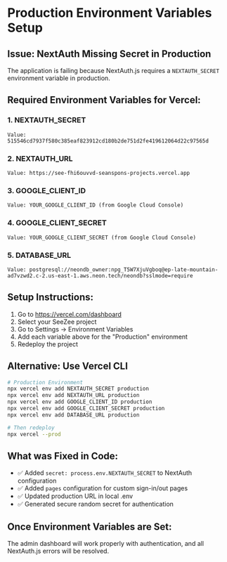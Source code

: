 # Production Environment Variables Setup

## Issue: NextAuth Missing Secret in Production

The application is failing because NextAuth.js requires a `NEXTAUTH_SECRET` environment variable in production.

## Required Environment Variables for Vercel:

### 1. NEXTAUTH_SECRET
```
Value: 515546cd7937f580c385eaf823912cd180b2de751d2fe419612064d22c97565d
```

### 2. NEXTAUTH_URL  
```
Value: https://see-fhi6ouvvd-seanspons-projects.vercel.app
```

### 3. GOOGLE_CLIENT_ID
```
Value: YOUR_GOOGLE_CLIENT_ID (from Google Cloud Console)
```

### 4. GOOGLE_CLIENT_SECRET
```
Value: YOUR_GOOGLE_CLIENT_SECRET (from Google Cloud Console)
```

### 5. DATABASE_URL
```
Value: postgresql://neondb_owner:npg_T5W7XjuVgboq@ep-late-mountain-ad7vzwd2.c-2.us-east-1.aws.neon.tech/neondb?sslmode=require
```

## Setup Instructions:

1. Go to https://vercel.com/dashboard
2. Select your SeeZee project
3. Go to Settings → Environment Variables
4. Add each variable above for the "Production" environment
5. Redeploy the project

## Alternative: Use Vercel CLI

```bash
# Production Environment
npx vercel env add NEXTAUTH_SECRET production
npx vercel env add NEXTAUTH_URL production  
npx vercel env add GOOGLE_CLIENT_ID production
npx vercel env add GOOGLE_CLIENT_SECRET production
npx vercel env add DATABASE_URL production

# Then redeploy
npx vercel --prod
```

## What was Fixed in Code:

- ✅ Added `secret: process.env.NEXTAUTH_SECRET` to NextAuth configuration
- ✅ Added `pages` configuration for custom sign-in/out pages  
- ✅ Updated production URL in local .env
- ✅ Generated secure random secret for authentication

## Once Environment Variables are Set:

The admin dashboard will work properly with authentication, and all NextAuth.js errors will be resolved.